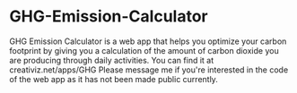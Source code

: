 GHG-Emission-Calculator
=======================
GHG Emission Calculator is a web app that helps you optimize your carbon footprint by giving you a calculation of the amount of carbon dioxide you are producing through daily activities.
You can find it at creativiz.net/apps/GHG
Please message me if you're interested in the code of the web app as it has not been made public currently.
